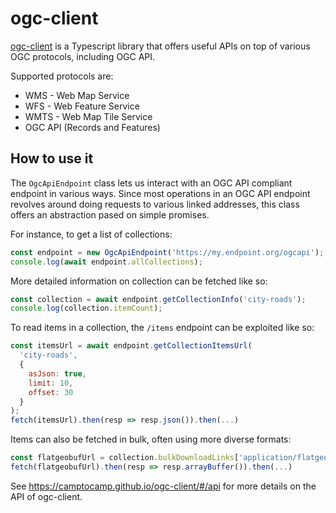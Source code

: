 # ogc-client

[ogc-client](https://github.com/camptocamp/ogc-client) is a Typescript library that offers useful APIs on top of various OGC protocols, including OGC API.

Supported protocols are:

* WMS - Web Map Service
* WFS - Web Feature Service
* WMTS - Web Map Tile Service
* OGC API (Records and Features)

## How to use it

The `OgcApiEndpoint` class lets us interact with an OGC API compliant endpoint in various ways. Since most operations in an OGC API endpoint revolves around doing requests to various linked addresses,
this class offers an abstraction pased on simple promises.

For instance, to get a list of collections:

```js
const endpoint = new OgcApiEndpoint('https://my.endpoint.org/ogcapi');
console.log(await endpoint.allCollections);
```

More detailed information on collection can be fetched like so:

```js
const collection = await endpoint.getCollectionInfo('city-roads');
console.log(collection.itemCount);
```

To read items in a collection, the `/items` endpoint can be exploited like so:

```js
const itemsUrl = await endpoint.getCollectionItemsUrl(
  'city-roads',
  {
    asJson: true,
    limit: 10,
    offset: 30
  }
);
fetch(itemsUrl).then(resp => resp.json()).then(...)
```

Items can also be fetched in bulk, often using more diverse formats:

```js
const flatgeobufUrl = collection.bulkDownloadLinks['application/flatgeobuf'];
fetch(flatgeobufUrl).then(resp => resp.arrayBuffer()).then(...)
```

See https://camptocamp.github.io/ogc-client/#/api for more details on the API of ogc-client.

